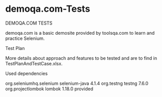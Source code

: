 # demoqa.com-Tests
DEMOQA.COM TESTS

demoqa.com is a basic demosite provided by toolsqa.com to learn and practice Selenium.

Test Plan

More details about approach and features to be tested and are to find in TestPlanAndTestCase.xlsx.

Used dependencies

org.seleniumhq.selenium selenium-java 4.1.4 org.testng testng 7.6.0 org.projectlombok lombok 1.18.0 provided
